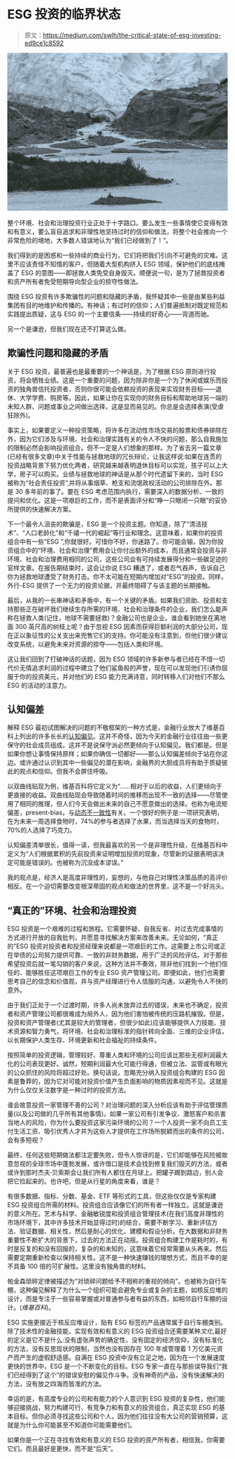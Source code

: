 # ESG 投资的临界状态

> 原文：<https://medium.com/swlh/the-critical-state-of-esg-investing-ed9ce1c8592>

![](img/e88f8a2141703f510c39c718631c0a7e.png)

整个环境、社会和治理投资行业正处于十字路口。要么发生一些事情使它变得有效和有意义，要么盲目追求和非理性地坚持过时的信仰和做法，将整个社会推向一个非常危险的境地，大多数人错误地认为“我们已经做到了！”。

我们得到的是困惑和一些持续的商业行为，它们将把我们引向不可避免的灾难。这里不应该责怪不知情的客户，但随着大型机构挤入 ESG 领域，保护他们的底线掩盖了 ESG 的意图——即拯救人类免受自身毁灭。顺便说一句，是为了拯救投资者和资产所有者免受短期导向型企业的掠夺性做法。

围绕 ESG 投资有许多欺骗性的问题和隐藏的矛盾，我怀疑其中一些是由某些利益集团有目的地维护和传播的。有神话；有过时的信仰；人们普遍抵制对既定规范和实践提出质疑，这与 ESG 的一个主要信条——持续的好奇心——背道而驰。

另一个是谦逊，但我们现在还不打算这么做。

## 欺骗性问题和隐藏的矛盾

关于 ESG 投资，最普遍也是最重要的一个神话是，为了根据 ESG 原则进行投资，将会牺牲业绩。这是一个重要的问题，因为除非你是一个为了休闲或娱乐而投资的独角兽信托投资者，否则你很可能会依赖投资的表现来实现财务目标——退休、大学学费、购房等。因此，如果让你在实现你的财务目标和帮助地球另一端的未知人群、问题或事业之间做出选择，这是显而易见的。你总是会选择表演(受虐狂除外)。

事实上，如果要定义一种投资策略，将许多在流动性市场交易的股票和债券排除在外，因为它们涉及与环境、社会和治理实践有关的令人不快的问题，那么自我施加的限制必然会影响投资组合。但不一定是人们想象的那样。为了省去另一篇文章(已经有很多文章)中关于性能与拯救地球的冗长辩论，让我这样说:如果在连贯的投资战略背景下努力优化两者，研究越来越表明退休目标可以实现，孩子可以上大学，房子可以购买。业绩与拯救地球的神话是从那个时代遗留下来的，当时 ESG 被称为“社会责任投资”,并将从事烟草、枪支和流氓政权活动的公司排除在外。那是 30 多年前的事了。要在 ESG 考虑范围内执行，需要深入的数据分析、一致的提问和优化。这是一项艰巨的工作，而不是表面评分和“睁一只眼闭一只眼”的妥协所提供的快速解决方案。

下一个最令人沮丧的欺骗是，ESG 是一个投资主题。你知道，除了“清洁技术”、“人口老龄化”和“千禧一代的崛起”等行业和理念。这意味着，如果你的投资组合中有一些“ESG ”,你就很好。可惜你不好，你迷路了。你可能会输，因为你投资组合中的“环境、社会和治理”费用会让你付出额外的成本，而且通常会投资与非环境、社会和治理费用相同的公司，这些公司会有可持续发展得分和一些碳足迹的官样文章。在报告期结束时，这会让你说 ESG 糟透了，或者忍气吞声，告诉自己你为拯救地球遭受了财务打击。你不太可能在短期内增加对“ESG”的投资。同样，外行-ESG 提供了一个无力的投资论据，并最终阻碍了与该主题的长期接触。

最后，从我的一长串神话和矛盾中，有一个关键的矛盾。如果我们资助、投资和支持那些正在破坏我们继续生存所需的环境、社会和治理条件的企业，我们怎么能声称在拯救人类(记住，地球不需要拯救)？金融公司也是企业。谁会看到她坐在离地面 300 英尺高的树枝上呢？由于忽视 ESG 因素而获得巨额利润的大部分公司，现在正以象征性的公关支出来兜售它们的支持。你可能没有注意到，但他们很少建议改变系统，以避免未来对资源的掠夺——包括人类和环境。

这让我们回到了打破神话的话题，因为 ESG 领域的许多新参与者已经在不惜一切代价无情追求利润的过程中建立了他们鲨鱼般的声誉，现在可以发现他们引诱你屈服于你的投资美元，并对他们的 ESG 能力充满诗意，同时转移人们对他们不那么 ESG 的活动的注意力。

## 认知偏差

解释 ESG 最初试图解决的问题的不敬框架的一种方式是，金融行业放大了维基百科上列出的许多长长的[认知偏见](https://en.wikipedia.org/wiki/List_of_cognitive_biases)。这并不奇怪，因为今天的金融行业往往由一些更保守的社会成员组成。这并不是说保守派必然更倾向于认知偏见。我们都是。但是如果你想让事情保持原样；如果你确信一切都好——那么认知偏差倾向于站在你这边。或许通过认识到其中一些偏见的潜在影响，金融界的大胆成员将有助于质疑彼此的观点和信仰。但我不会屏住呼吸。

以双曲线贴现为例，维基百科将它定义为“……相对于以后的收益，人们更倾向于更直接的收益。双曲线贴现会导致随着时间的推移而出现不一致的选择——尽管使用了相同的推理，但人们今天会做出未来的自己不愿意做出的选择。也称为电流矩偏差，present-bias，与[动态不一致性](https://en.wikipedia.org/wiki/Dynamic_inconsistency)有关。一个很好的例子是:一项研究表明，在为未来一周选择食物时，74%的参与者选择了水果，而当选择当天的食物时，70%的人选择了巧克力。

认知偏差清单很长，值得一读，但我最喜欢的另一个是非理性升级，在维基百科中定义为“人们根据累积的先前投资来证明增加投资的现象，尽管新的证据表明该决定可能是错误的。也被称为沉没成本谬误。”

我的观点是，经济人是高度非理性的，妄想的，与他自己对理性决策品质的高评价相反。在一个迫切需要改变根深蒂固的观点和做法的世界里，这不是一个好兆头。

## “真正的”环境、社会和治理投资

ESG 投资是一个艰难的过程和旅程。它需要怀疑、自我反省、对过去完成事情的方式进行开放的自我批判，并愿意寻找解决方案来改善未来。无论如何，“真正的”ESG 投资对投资者和投资经理来说都是一项艰巨的工作。这需要上市公司或正在举债的公司努力提供可靠、一致的非财务数据，用于广泛的风险评估。对于那些希望投资后就一笔勾销的客户来说，这种方法并不奏效，除非他们找到一个他们信任的、能够胜任这项艰巨工作的专业 ESG 资产管理公司。即便如此，他们也需要思考自己的信念和价值观，并与资产经理进行令人信服的沟通，以避免令人不快的意外。

由于我们正处于一个过渡时期，许多人尚未放弃过去的错误，未来也不确定，投资者和资产管理公司都很难成为局外人，因为他们害怕被传统的压路机摧毁。但是，投资和资产管理者(尤其是较大的管理者，但很少如此)应该能够提供人力技能、技术资源和智力勇气，将环境、社会和治理标准的指针转向全面、三维的企业评估，以长期保护人类生存、环境更新和社会福祉的持续条件。

按照简单的投资逻辑，管理较好、尊重人类和环境的公司应该比那些无视利润最大化的公司表现更好。诚然，短期利润最大化可能行得通，但被立法、监管或有眼光的公众抓住的风险将超过好处。换句话说，忽略充分纳入投资组合构建的 ESG 因素是鲁莽的，因为它对可能对投资价值产生负面影响的物质因素视而不见。这就是为什么仅仅关注数字是一种过时的投资方法。

谁会故意投资一家管理不善的公司？对治理问题的深入分析应该有助于评估管理质量(以及公司做的几乎所有其他事情)。如果一家公司有引发争议、激怒客户和杀害当地人的风险，你为什么要投资这家污染环境的公司？一个人投资一家不向员工支付生活工资、吸引优秀人才并为这些人才提供在工作场所脱颖而出的条件的公司，会有多短视？

最终，任何这些短期做法都注定要失败，但令人惊讶的是，它们却能够在风险被故意忽视的全球市场中蓬勃发展，或许借口是技术会找到修复我们毁灭的方法，或者或许到那时杰夫·贝索斯会让我们所有人都住在月球上。把罐子踢到路边，别人会把它捡起来的。也许吧，但是从行星的角度来看，谁是？

有很多数据、指标、分数、基金、ETF 等形式的工具，但这些仅仅是专家构建 ESG 投资组合所需的材料。投资组合应该像它们的所有者一样独立。这就是谦逊的意义所在。艺术与科学、金融敏锐度和投资组合管理技术(在我们高度非理性的市场环境下，其中许多技术开始显得过时)的结合，需要不断学习、重新评估方法、验证数据、相关性，然后是耐心的优化、建模和假设分析。在大数据和非财务重要性不断扩大的背景下，过去的方法正在动摇。投资组合构建工作是耗时的，有时是反复的和没有回报的，复杂的和未知的，这意味着它经常需要从头再来。然后需要定期重新检查以保持相关性。这不是一种快速赚钱的理想方式，而且不幸的是不具备 100 倍的可扩展性。这里没有独角兽的材料。

帕金森琐碎定律被描述为“对琐碎问题给予不相称的重视的倾向”。也被称为自行车棚，这种偏见解释了为什么一个组织可能会避免专业或复杂的主题，如核反应堆的设计，而是专注于一些容易掌握或对普通参与者有益的东西，如相邻自行车棚的设计。(*维基百科*)。

ESG 实施更接近于核反应堆设计，贴有 ESG 标签的产品通常属于自行车棚类别。除了技术性的金融技能，实现有效和有意义的 ESG 投资组合还需要某种*文化*,最好的定义是它不是什么:没有虚张声势的确定性，没有固定的经济信仰，没有标准化的方法，没有反思现状的限制，当然也没有因存在 100 年或管理着 1 万亿美元资产而产生的虚假舒适感。自满在 ESG 投资中没有立足之地，因为在一个发展速度更快的世界中，ESG 是一个不断变化的目标。ESG 专家一直在与那些误导我们“我们已经得到了这个”的错误安慰的偏见作斗争。没有神奇的产品，没有快速解决的方法，没有放之四海而皆准的方法。

幸运的是，有高度专业的公司和有能力的个人意识到 ESG 投资的复杂性，他们能够迎接挑战，努力构建可行、有竞争力和有意义的投资组合，真正实现 ESG 的基本目标。但你必须寻找这些公司和个人，因为他们往往没有大公司的营销预算，这就是为什么你可能甚至不知道你可能需要他们。

如果你是一个正在寻找有效和有意义的 ESG 投资的资产所有者，相信我，你需要它们。而且最好是更快，而不是“后天”。